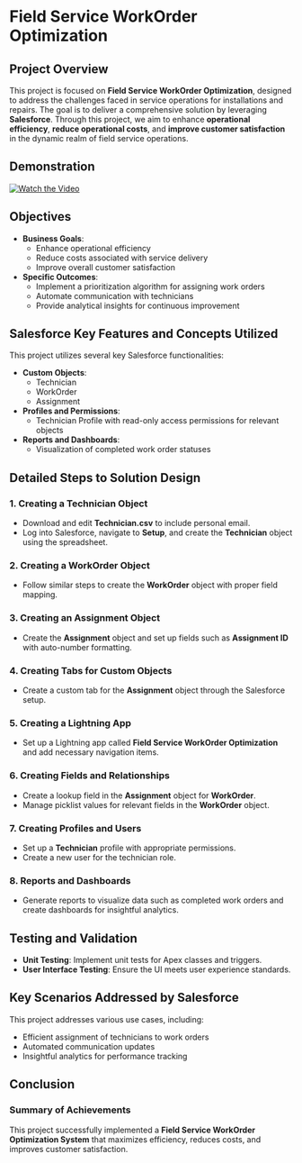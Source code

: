 # **Field Service WorkOrder Optimization**

## **Project Overview**
This project is focused on **Field Service WorkOrder Optimization**, designed to address the challenges faced in service operations for installations and repairs. The goal is to deliver a comprehensive solution by leveraging **Salesforce**. Through this project, we aim to enhance **operational efficiency**, **reduce operational costs**, and **improve customer satisfaction** in the dynamic realm of field service operations.

## **Demonstration**
[![Watch the Video](https://drive.google.com/uc?export=view&id=1HPtJQSUxJQ4Tbs4mEL32x9Y2n3NnRLR7)](https://drive.google.com/file/d/1VmBte7Gd9kp3UDST0_bpDdgj94TtdXSd/view?usp=sharing)





## **Objectives**
- **Business Goals**: 
  - Enhance operational efficiency
  - Reduce costs associated with service delivery
  - Improve overall customer satisfaction
- **Specific Outcomes**: 
  - Implement a prioritization algorithm for assigning work orders
  - Automate communication with technicians
  - Provide analytical insights for continuous improvement

## **Salesforce Key Features and Concepts Utilized**
This project utilizes several key Salesforce functionalities:
- **Custom Objects**: 
  - Technician
  - WorkOrder
  - Assignment
- **Profiles and Permissions**: 
  - Technician Profile with read-only access permissions for relevant objects
- **Reports and Dashboards**: 
  - Visualization of completed work order statuses

## **Detailed Steps to Solution Design**
### **1. Creating a Technician Object**
- Download and edit **Technician.csv** to include personal email.
- Log into Salesforce, navigate to **Setup**, and create the **Technician** object using the spreadsheet.

### **2. Creating a WorkOrder Object**
- Follow similar steps to create the **WorkOrder** object with proper field mapping.

### **3. Creating an Assignment Object**
- Create the **Assignment** object and set up fields such as **Assignment ID** with auto-number formatting.

### **4. Creating Tabs for Custom Objects**
- Create a custom tab for the **Assignment** object through the Salesforce setup.

### **5. Creating a Lightning App**
- Set up a Lightning app called **Field Service WorkOrder Optimization** and add necessary navigation items.

### **6. Creating Fields and Relationships**
- Create a lookup field in the **Assignment** object for **WorkOrder**.
- Manage picklist values for relevant fields in the **WorkOrder** object.

### **7. Creating Profiles and Users**
- Set up a **Technician** profile with appropriate permissions.
- Create a new user for the technician role.

### **8. Reports and Dashboards**
- Generate reports to visualize data such as completed work orders and create dashboards for insightful analytics.

## **Testing and Validation**
- **Unit Testing**: Implement unit tests for Apex classes and triggers.
- **User Interface Testing**: Ensure the UI meets user experience standards.

## **Key Scenarios Addressed by Salesforce**
This project addresses various use cases, including:
- Efficient assignment of technicians to work orders
- Automated communication updates
- Insightful analytics for performance tracking

## **Conclusion**
### **Summary of Achievements**
This project successfully implemented a **Field Service WorkOrder Optimization System** that maximizes efficiency, reduces costs, and improves customer satisfaction. 
